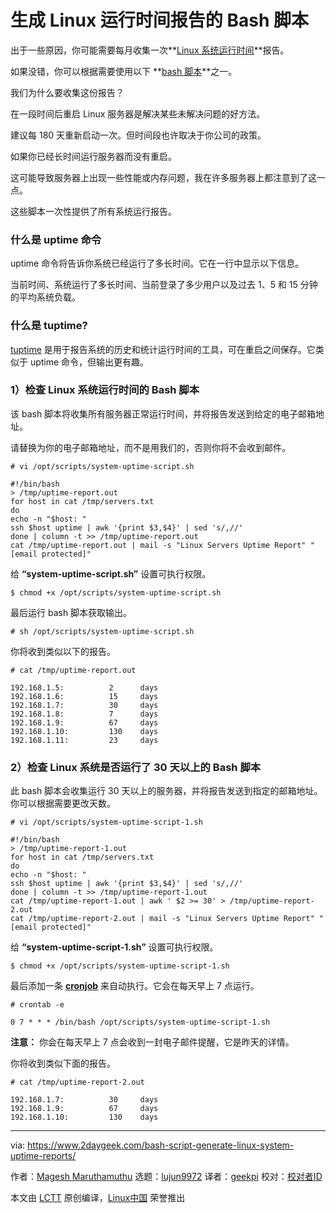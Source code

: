 [#]: collector: (lujun9972)
[#]: translator: (geekpi)
[#]: reviewer: ( )
[#]: publisher: ( )
[#]: url: ( )
[#]: subject: (Bash Script to Generate System Uptime Reports on Linux)
[#]: via: (https://www.2daygeek.com/bash-script-generate-linux-system-uptime-reports/)
[#]: author: (Magesh Maruthamuthu https://www.2daygeek.com/author/magesh/)

生成 Linux 运行时间报告的 Bash 脚本
======

出于一些原因，你可能需要每月收集一次**[Linux 系统运行时间][1]**报告。

如果没错，你可以根据需要使用以下 **[bash 脚本][2]**之一。

我们为什么要收集这份报告？

在一段时间后重启 Linux 服务器是解决某些未解决问题的好方法。

建议每 180 天重新启动一次。但时间段也许取决于你公司的政策。

如果你已经长时间运行服务器而没有重启。

这可能导致服务器上出现一些性能或内存问题，我在许多服务器上都注意到了这一点。

这些脚本一次性提供了所有系统运行报告。

### 什么是 uptime 命令

uptime 命令将告诉你系统已经运行了多长时间。它在一行中显示以下信息。

当前时间、系统运行了多长时间、当前登录了多少用户以及过去 1、5 和 15 分钟的平均系统负载。

### 什么是 tuptime?

[tuptime][3] 是用于报告系统的历史和统计运行时间的工具，可在重启之间保存。它类似于 uptime 命令，但输出更有趣。

### 1）检查 Linux 系统运行时间的 Bash 脚本

该 bash 脚本将收集所有服务器正常运行时间，并将报告发送到给定的电子邮箱地址。

请替换为你的电子邮箱地址，而不是用我们的，否则你将不会收到邮件。

```
# vi /opt/scripts/system-uptime-script.sh

#!/bin/bash
> /tmp/uptime-report.out
for host in cat /tmp/servers.txt
do
echo -n "$host: "
ssh $host uptime | awk '{print $3,$4}' | sed 's/,//'
done | column -t >> /tmp/uptime-report.out
cat /tmp/uptime-report.out | mail -s "Linux Servers Uptime Report" "[email protected]"
```

给 **“system-uptime-script.sh”** 设置可执行权限。

```
$ chmod +x /opt/scripts/system-uptime-script.sh
```

最后运行 bash 脚本获取输出。

```
# sh /opt/scripts/system-uptime-script.sh
```

你将收到类似以下的报告。

```
# cat /tmp/uptime-report.out

192.168.1.5:          2      days
192.168.1.6:          15     days
192.168.1.7:          30     days
192.168.1.8:          7      days
192.168.1.9:          67     days
192.168.1.10:         130    days
192.168.1.11:         23     days
```

### 2）检查 Linux 系统是否运行了 30 天以上的 Bash 脚本

此 bash 脚本会收集运行 30 天以上的服务器，并将报告发送到指定的邮箱地址。你可以根据需要更改天数。

```
# vi /opt/scripts/system-uptime-script-1.sh

#!/bin/bash
> /tmp/uptime-report-1.out
for host in cat /tmp/servers.txt
do
echo -n "$host: "
ssh $host uptime | awk '{print $3,$4}' | sed 's/,//'
done | column -t >> /tmp/uptime-report-1.out
cat /tmp/uptime-report-1.out | awk ' $2 >= 30' > /tmp/uptime-report-2.out
cat /tmp/uptime-report-2.out | mail -s "Linux Servers Uptime Report" "[email protected]"
```

给 **“system-uptime-script-1.sh”** 设置可执行权限。

```
$ chmod +x /opt/scripts/system-uptime-script-1.sh
```

最后添加一条 **[cronjob][4]** 来自动执行。它会在每天早上 7 点运行。

```
# crontab -e

0 7 * * * /bin/bash /opt/scripts/system-uptime-script-1.sh
```

**注意：** 你会在每天早上 7 点会收到一封电子邮件提醒，它是昨天的详情。

你将收到类似下面的报告。

```
# cat /tmp/uptime-report-2.out

192.168.1.7:          30     days
192.168.1.9:          67     days
192.168.1.10:         130    days
```

--------------------------------------------------------------------------------

via: https://www.2daygeek.com/bash-script-generate-linux-system-uptime-reports/

作者：[Magesh Maruthamuthu][a]
选题：[lujun9972][b]
译者：[geekpi](https://github.com/geekpi)
校对：[校对者ID](https://github.com/校对者ID)

本文由 [LCTT](https://github.com/LCTT/TranslateProject) 原创编译，[Linux中国](https://linux.cn/) 荣誉推出

[a]: https://www.2daygeek.com/author/magesh/
[b]: https://github.com/lujun9972
[1]: https://www.2daygeek.com/linux-system-server-uptime-check/
[2]: https://www.2daygeek.com/category/shell-script/
[3]: https://www.2daygeek.com/linux-tuptime-check-historical-uptime/
[4]: https://www.2daygeek.com/crontab-cronjob-to-schedule-jobs-in-linux/
